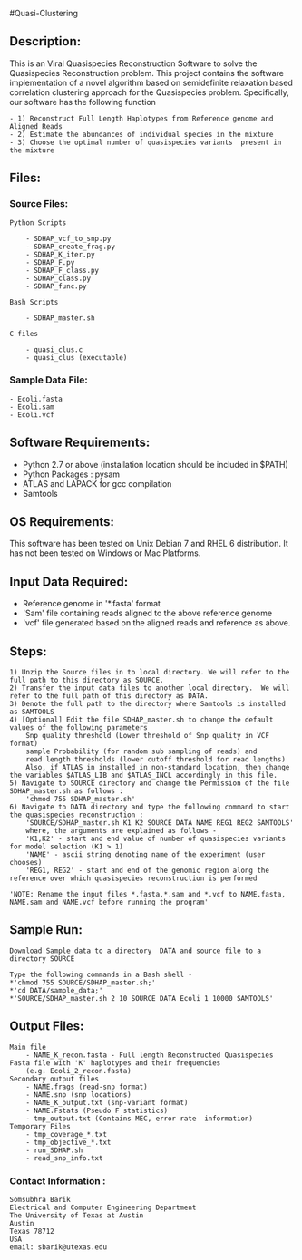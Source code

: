 #Quasi-Clustering

## Description: 

This is an Viral Quasispecies Reconstruction Software to solve the Quasispecies Reconstruction problem. This project contains the software implementation of a novel algorithm based on semidefinite relaxation based correlation clustering approach for the Quasispecies problem. Specifically, our software has the following function 

    - 1) Reconstruct Full Length Haplotypes from Reference genome and Aligned Reads
    - 2) Estimate the abundances of individual species in the mixture 
    - 3) Choose the optimal number of quasispecies variants  present in the mixture


## Files:
### Source Files:
    Python Scripts 
   
        - SDHAP_vcf_to_snp.py
        - SDHAP_create_frag.py
        - SDHAP_K_iter.py
        - SDHAP_F.py
        - SDHAP_F_class.py
        - SDHAP_class.py
        - SDHAP_func.py
   
    Bash Scripts 
     
        - SDHAP_master.sh
        
    C files
    
        - quasi_clus.c
        - quasi_clus (executable)

### Sample Data File:
    - Ecoli.fasta
    - Ecoli.sam 
    - Ecoli.vcf 


## Software Requirements: 
* Python 2.7 or above (installation location should be included in $PATH)
* Python Packages : pysam
* ATLAS and LAPACK for gcc compilation
* Samtools

## OS Requirements: 

This software has been tested on Unix Debian 7 and RHEL 6 distribution. It has not been tested on Windows or Mac Platforms. 

## Input Data Required: 

* Reference genome in '*.fasta' format
* 'Sam' file containing reads aligned to the above reference genome
* 'vcf' file generated based on the aligned reads and reference as above. 


## Steps: 
    1) Unzip the Source files in to local directory. We will refer to the full path to this directory as SOURCE. 
    2) Transfer the input data files to another local directory.  We will refer to the full path of this directory as DATA.  
    3) Denote the full path to the directory where Samtools is installed as SAMTOOLS
    4) [Optional] Edit the file SDHAP_master.sh to change the default values of the following parameters 
    	Snp quality threshold (Lower threshold of Snp quality in VCF format)
    	sample Probability (for random sub sampling of reads) and 
    	read length thresholds (lower cutoff threshold for read lengths)
    	Also, if ATLAS in installed in non-standard location, then change the variables $ATLAS_LIB and $ATLAS_INCL accordingly in this file. 
    5) Navigate to SOURCE directory and change the Permission of the file SDHAP_master.sh as follows : 
        'chmod 755 SDHAP_master.sh'
    6) Navigate to DATA directory and type the following command to start the quasispecies reconstruction : 
    	'SOURCE/SDHAP_master.sh K1 K2 SOURCE DATA NAME REG1 REG2 SAMTOOLS'
	    where, the arguments are explained as follows -
	    'K1,K2' - start and end value of number of quasispecies variants for model selection (K1 > 1)
	    'NAME' - ascii string denoting name of the experiment (user chooses)
	    'REG1, REG2' - start and end of the genomic region along the reference over which quasispecies reconstruction is performed 

    'NOTE: Rename the input files *.fasta,*.sam and *.vcf to NAME.fasta, NAME.sam and NAME.vcf before running the program'
	

## Sample Run: 
    Download Sample data to a directory  DATA and source file to a directory SOURCE
    
    Type the following commands in a Bash shell - 
    *'chmod 755 SOURCE/SDHAP_master.sh;' 
    *'cd DATA/sample_data;' 
    *'SOURCE/SDHAP_master.sh 2 10 SOURCE DATA Ecoli 1 10000 SAMTOOLS'
	

## Output Files: 
    Main file 
        - NAME_K_recon.fasta - Full length Reconstructed Quasispecies Fasta file with 'K' haplotypes and their frequencies
        (e.g. Ecoli_2_recon.fasta)
    Secondary output files
        - NAME.frags (read-snp format)
        - NAME.snp (snp locations)
        - NAME_K_output.txt (snp-variant format) 
        - NAME.Fstats (Pseudo F statistics)
        - tmp_output.txt (Contains MEC, error rate  information)
    Temporary Files 
        - tmp_coverage_*.txt 
        - tmp_objective_*.txt
        - run_SDHAP.sh
        - read_snp_info.txt

### Contact Information : 

    Somsubhra Barik
    Electrical and Computer Engineering Department
    The University of Texas at Austin
    Austin
    Texas 78712
    USA
    email: sbarik@utexas.edu






